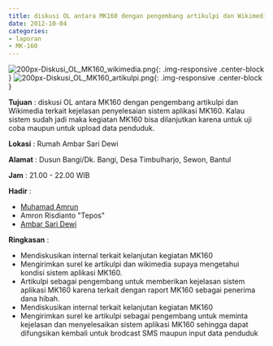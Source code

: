 ```yaml
---
title: diskusi OL antara MK160 dengan pengembang artikulpi dan Wikimedia terkait kejelasan penyelesaian sistem aplikasi MK160. Kalau sistem sudah jadi maka kegiatan MK160 bisa dilanjutkan karena untuk uji coba maupun untuk upload data penduduk.
date: 2012-10-04
categories:
- laporan
- MK-160
---
```


![200px-Diskusi_OL_MK160_wikimedia.png](/uploads/200px-Diskusi_OL_MK160_wikimedia.png){: .img-responsive .center-block }
![200px-Diskusi_OL_MK160_artikulpi.png](/uploads/200px-Diskusi_OL_MK160_artikulpi.png){: .img-responsive .center-block }

**Tujuan** : diskusi OL antara MK160 dengan pengembang artikulpi dan Wikimedia terkait kejelasan penyelesaian sistem aplikasi MK160. Kalau sistem sudah jadi maka kegiatan MK160 bisa dilanjutkan karena untuk uji coba maupun untuk upload data penduduk.

**Lokasi** : Rumah Ambar Sari Dewi 

**Alamat** : Dusun Bangi/Dk. Bangi, Desa Timbulharjo, Sewon, Bantul 

**Jam** : 21.00 - 22.00 WIB 

**Hadir** : 
* [Muhamad Amrun](http://wiki.ciptamedia.org/wiki/Muhamad_Amrun)
* Amron Risdianto "Tepos"
* [Ambar Sari Dewi](http://wiki.ciptamedia.org/wiki/Ambar_Sari_Dewi)

**Ringkasan** : 
* Mendiskusikan internal terkait kelanjutan kegiatan MK160
* Mengirimkan surel ke artikulpi dan wikimedia supaya mengetahui kondisi sistem aplikasi MK160.
* Artikulpi sebagai pengembang untuk memberikan kejelasan sistem aplikasi MK160 karena terkait dengan raport MK160 sebagai penerima dana hibah.
* Mendiskusikan internal terkait kelanjutan kegiatan MK160
* Mengirimkan surel ke artikulpi sebagai pengembang untuk meminta kejelasan dan menyelesaikan sistem aplikasi MK160 sehingga dapat difungsikan kembali untuk brodcast SMS maupun input data penduduk 
